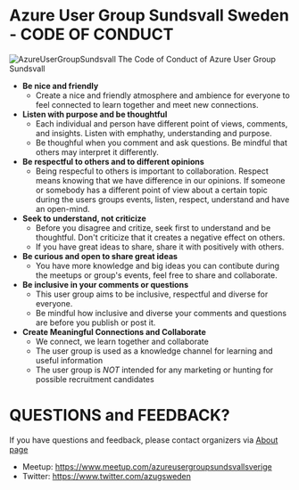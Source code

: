 # Azure User Group Sundsvall Sweden -  **CODE OF CONDUCT**
![AzureUserGroupSundsvall](https://azcdnendpointjonahanderssontech.azureedge.net/wp-content/uploads/JonahAzureUserGroupSundsvallSweden_small-1024x603.png)
The Code of Conduct of Azure User Group Sundsvall

* **Be nice and friendly**
   - Create a nice and friendly atmosphere and ambience for everyone to feel connected to learn together and meet new connections.
* **Listen with purpose and be thoughtful**
   - Each individual and person have different point of views, comments, and insights. Listen with emphathy, understanding and purpose. 
   - Be thoughful when you comment and ask questions. Be mindful that others may interpret it differently. 
* **Be respectful to others and to different opinions**
  - Being respecful to others is important to collaboration. Respect means knowing that we have difference in our opinions. 
    If someone or somebody has a different point of view about a certain topic during the users groups events, listen, respect, understand and have an open-mind. 
* **Seek to understand, not criticize**
    - Before you disagree and critize, seek first to understand and be thoughtful. Don't criticize that it creates a negative effect on others.
    - If you have great ideas to share, share it with positively with others. 
* **Be curious and open to share great ideas**
    - You have more knowledge and big ideas you can contibute during the meetups or group's events, feel free to share and collaborate.
* **Be inclusive in your comments or questions**
    - This user group aims to be inclusive, respectful and diverse for everyone. 
    - Be mindful how inclusive and diverse your comments and questions are before you publish or post it.
 * **Create Meaningful Connections and Collaborate**
    - We connect, we learn together and collaborate 
    - The user group is used as a knowledge channel for learning and useful information
    - The user group is *NOT* intended for any marketing or hunting for possible recruitment candidates

# QUESTIONS and FEEDBACK? 

If you have questions and feedback, 
please contact organizers via [About page](https://github.com/azureusergroupsundsvallsweden/about.md)

* Meetup: https://www.meetup.com/azureusergroupsundsvallsverige  
* Twitter: https://www.twitter.com/azugsweden
